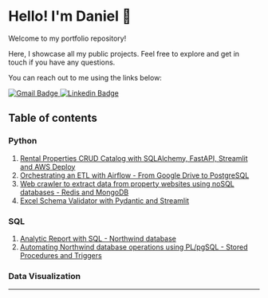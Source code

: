# Hello! I'm Daniel :wave:

Welcome to my portfolio repository!

Here, I showcase all my public projects. Feel free to explore and get in touch if you have any questions. 

You can reach out to me using the links below:

<a href="mailto:danielmenna@gmail.com" target="_blank">
    <img src="https://img.shields.io/badge/-danielmenna@gmail.com-D14836?style=for-the-badge&logo=gmail&logoColor=white" alt="Gmail Badge" />
</a>
<a href="https://www.linkedin.com/in/daniel-menna/" target="_blank">
    <img src="https://img.shields.io/badge/LinkedIn-0077B5?style=for-the-badge&logo=linkedin&logoColor=white" alt="Linkedin Badge" />
</a>


## Table of contents

### Python
1. [Rental Properties CRUD Catalog with SQLAlchemy, FastAPI, Streamlit and AWS Deploy](#rental-properties-crud-catalog-with-sqlalchemy-fastapi-streamlit-and-aws-deploy) 
2. [Orchestrating an ETL with Airflow - From Google Drive to PostgreSQL](#orchestrating-an-etl-with-airflow---from-google-drive-to-postgresql)
3. [Web crawler to extract data from property websites using noSQL databases - Redis and MongoDB](#web-crawler-to-extract-data-from-property-websites-using-nosql-databases---redis-and-mongodb)
4. [Excel Schema Validator with Pydantic and Streamlit](#excel-schema-validator-with-pydantic-and-streamlit)

### SQL
1. [Analytic Report with SQL - Northwind database](#analytic-report-with-sql---northwind-database)
2. [Automating Northwind database operations using PL/pgSQL - Stored Procedures and Triggers](#automating-northwind-database-operations-using-plpgsql---stored-procedures-and-triggers)

### Data Visualization


-------------------------------------------------------------------------------
